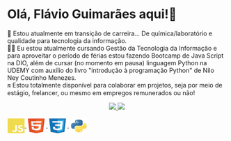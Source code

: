 # Olá, Flávio Guimarães aqui!👋

🔭 Estou atualmente em transição de carreira... De química/laboratório e qualidade para tecnologia da informação.
<br>
📖🤓 Eu estou atualmente cursando Gestão da Tecnologia da Informação e para aproveitar o período de férias estou
fazendo Bootcamp de Java Script na DIO, além de cursar (no momento em pausa) linguagem Python na UDEMY com 
auxílio do livro "introdução à programação Python" de Nilo Ney Coutinho Menezes.
<br>
🔛 Estou totalmente disponível para colaborar em projetos, seja por meio de estágio, frelancer, ou mesmo em empregos remunerados ou não! 
<div align="center">
  <a href="https://github.com/StudentTI">
  <img height="120em" src="https://github-readme-stats.vercel.app/api?username=StudentTI&show_icons=true&theme=dark&include_all_commits=true&count_private=true"/>
  <img height="180em" src="https://github-readme-stats.vercel.app/api/top-langs/?username=StudentTI&layout=compact&langs_count=7&theme=dark"/>
</div>
</div>
  <div style="display: inline_block"><br>
  <img align="center" alt="Flavio-Js" height="35" width="40" src="https://raw.githubusercontent.com/devicons/devicon/master/icons/javascript/javascript-plain.svg">
  <img align="center" alt="Flavio-HTML" height="35" width="45" src="https://raw.githubusercontent.com/devicons/devicon/master/icons/html5/html5-original.svg">
  <img align="center" alt="Flavio-CSS" height="35" width="45" src="https://raw.githubusercontent.com/devicons/devicon/master/icons/css3/css3-original.svg">
  <img align="center" alt="Flavio-Python" height="35" width="45" src="https://raw.githubusercontent.com/devicons/devicon/master/icons/python/python-original.svg">
</div>
